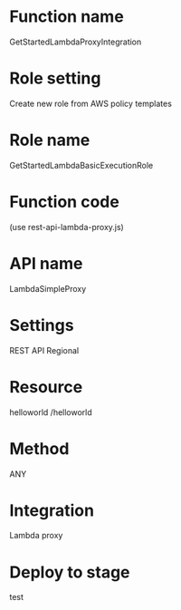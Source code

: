 # Function name

GetStartedLambdaProxyIntegration

# Role setting

Create new role from AWS policy templates

# Role name

GetStartedLambdaBasicExecutionRole

# Function code 

(use rest-api-lambda-proxy.js)

# API name

LambdaSimpleProxy

# Settings

REST API
Regional

# Resource

helloworld
/helloworld

# Method

ANY 

# Integration

Lambda proxy

# Deploy to stage

test